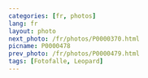 ```yaml
---
categories: [fr, photos]
lang: fr
layout: photo
next_photo: /fr/photos/P0000370.html
picname: P0000478
prev_photo: /fr/photos/P0000479.html
tags: [Fotofalle, Leopard]
---
```

